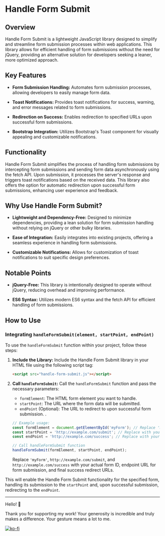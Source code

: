 # Handle Form Submit

## Overview

Handle Form Submit is a lightweight JavaScript library designed to simplify and streamline form submission processes within web applications. This library allows for efficient handling of form submissions without the need for jQuery, providing an alternative solution for developers seeking a leaner, more optimized approach.

## Key Features

- **Form Submission Handling:** Automates form submission processes, allowing developers to easily manage form data.
  
- **Toast Notifications:** Provides toast notifications for success, warning, and error messages related to form submissions.
  
- **Redirection on Success:** Enables redirection to specified URLs upon successful form submissions.
  
- **Bootstrap Integration:** Utilizes Bootstrap's Toast component for visually appealing and customizable notifications.

## Functionality

Handle Form Submit simplifies the process of handling form submissions by intercepting form submissions and sending form data asynchronously using the fetch API. Upon submission, it processes the server's response and triggers toast notifications based on the received data. This library also offers the option for automatic redirection upon successful form submissions, enhancing user experience and feedback.

## Why Use Handle Form Submit?

- **Lightweight and Dependency-Free:** Designed to minimize dependencies, providing a lean solution for form submission handling without relying on jQuery or other bulky libraries.

- **Ease of Integration:** Easily integrates into existing projects, offering a seamless experience in handling form submissions.

- **Customizable Notifications:** Allows for customization of toast notifications to suit specific design preferences.

## Notable Points

- **jQuery-Free:** This library is intentionally designed to operate without jQuery, reducing overhead and improving performance.

- **ES6 Syntax:** Utilizes modern ES6 syntax and the fetch API for efficient handling of form submissions.

## How to Use

### Integrating `handleFormSubmit(element, startPoint, endPoint)`

To use the `handleFormSubmit` function within your project, follow these steps:

1. **Include the Library:** Include the Handle Form Submit library in your HTML file using the following script tag:

    ```html
    <script src="handle-form-submit.js"></script>
    ```

2. **Call `handleFormSubmit`:** Call the `handleFormSubmit` function and pass the necessary parameters:

    - `formElement`: The HTML form element you want to handle.
    - `startPoint`: The URL where the form data will be submitted.
    - `endPoint` (Optional): The URL to redirect to upon successful form submission.
    .
    ```javascript
    // Example usage:
    const formElement = document.getElementById('myForm'); // Replace 'myForm' with your form's ID
    const startPoint = 'http://example.com/submit'; // Replace with your submission
    const endPoint = 'http://example.com/success'; // Replace with your final success redirect URL

    // Call handleFormSubmit function
    handleFormSubmit(formElement, startPoint, endPoint);
    ```

    Replace `'myForm'`, `http://example.com/submit`, and `http://example.com/success` with your actual form ID, endpoint URL for form submission, and final success redirect URLs.

This will enable the Handle Form Submit functionality for the specified form, handling its submission to the `startPoint` and, upon successful submission, redirecting to the `endPoint`.

---

Hello! 🌟

Thank you for supporting my work! Your generosity is incredible and truly makes a difference. Your gesture means a lot to me.

[![ko-fi](https://ko-fi.com/img/githubbutton_sm.svg)](https://ko-fi.com/C0C0T3IKC)
